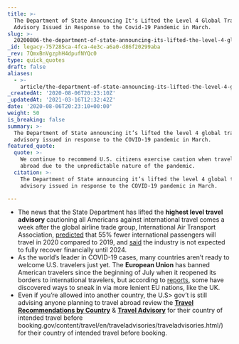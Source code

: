 ```yaml
---
title: >-
  The Department of State Announcing It's Lifted the Level 4 Global Travel
  Advisory Issued in Response to the Covid-19 Pandemic in March.
slug: >-
  20200806-the-department-of-state-announcing-its-lifted-the-level-4-global-travel-advisory-issued-in-response-to-the-covid-19-pandemic-in-march
_id: legacy-757285ca-4fca-4e3c-a6a0-d86f20299aba
_rev: 7QmxBnVgzphH4dpufNYQc0
type: quick_quotes
draft: false
aliases:
  - >-
    article/the-department-of-state-announcing-its-lifted-the-level-4-global-travel-advisory-issued-in-response-to-the-covid-19-pandemic-in-march/
_createdAt: '2020-08-06T20:23:10Z'
_updatedAt: '2021-03-16T12:32:42Z'
date: '2020-08-06T20:23:10+00:00'
weight: 50
is_breaking: false
summary: >-
  The Department of State announcing it’s lifted the level 4 global travel
  advisory issued in response to the COVID-19 pandemic in March.
featured_quote:
  quote: >-
    We continue to recommend U.S. citizens exercise caution when traveling
    abroad due to the unpredictable nature of the pandemic.
  citation: >-
    The Department of State announcing it’s lifted the level 4 global travel
    advisory issued in response to the COVID-19 pandemic in March.

---
```

* The news that the State Department has lifted the **highest level travel advisory** cautioning all Americans against international travel comes a week after the global airline trade group, International Air Transport Association, [predicted](https://www.iata.org/en/pressroom/pr/2020-07-28-02/) that 55% fewer international passengers will travel in 2020 compared to 2019, and [said](https://www.iata.org/en/pressroom/pr/2020-07-28-02/) the industry is not expected to fully recover financially until 2024.
* As the world’s leader in COVID-19 cases, many countries aren’t ready to welcome U.S. travelers just yet. The **European Union** has banned American travelers since the beginning of July when it reopened its borders to international travelers, but according to [reports](https://www.politico.com/news/2020/08/05/americans-get-into-europe-coronavirus-392152), some have discovered ways to sneak in via more lenient EU nations, like the UK.
* Even if you’re allowed into another country, the U.S> gov’t is still advising anyone planning to travel abroad review the [**Travel Recommendations by Country**](http://issued) & [**Travel Advisory**](https://travel.state.gov/content/travel/en/traveladvisories/traveladvisories.html/) for their country of intended travel before booking.gov/content/travel/en/traveladvisories/traveladvisories.html/) for their country of intended travel before booking.